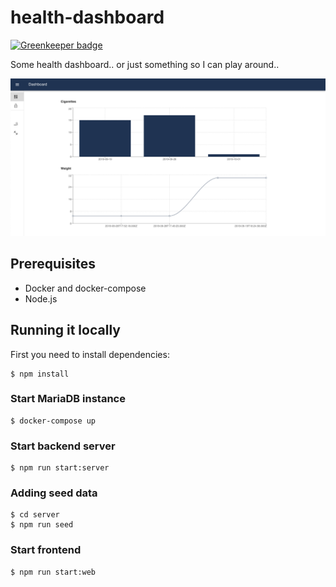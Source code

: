 # health-dashboard

[![Greenkeeper badge](https://badges.greenkeeper.io/MichaelKohler/health-dashboard.svg)](https://greenkeeper.io/)

Some health dashboard.. or just something so I can play around..

![](screenshot.png?raw=true)

## Prerequisites

* Docker and docker-compose
* Node.js

## Running it locally

First you need to install dependencies:

```
$ npm install
```

### Start MariaDB instance

```
$ docker-compose up
```

### Start backend server

```
$ npm run start:server
```

### Adding seed data

```
$ cd server
$ npm run seed
```

### Start frontend

```
$ npm run start:web
```
